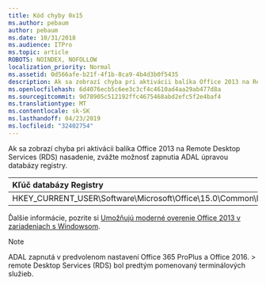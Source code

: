 ```yaml
---
title: Kód chyby 0x15
ms.author: pebaum
author: pebaum
ms.date: 10/31/2018
ms.audience: ITPro
ms.topic: article
ROBOTS: NOINDEX, NOFOLLOW
localization_priority: Normal
ms.assetid: 0d566afe-b21f-4f1b-8ca9-4b4d3b0f5435
description: Ak sa zobrazí chyba pri aktivácii balíka Office 2013 na Remote Desktop Services (RDS) nasadenie, zvážte možnosť zapnutia ADAL úpravou databázy registry.
ms.openlocfilehash: 6d4076ecb5c6ee3c3cf4c4610ad4aa29ab477d8a
ms.sourcegitcommit: 9d78905c512192ffc4675468abd2efc5f2e4baf4
ms.translationtype: MT
ms.contentlocale: sk-SK
ms.lasthandoff: 04/23/2019
ms.locfileid: "32402754"
---
```

Ak sa zobrazí chyba pri aktivácii balíka Office 2013 na Remote Desktop Services (RDS) nasadenie, zvážte možnosť zapnutia ADAL úpravou databázy registry. 
  
|**Kľúč databázy Registry**|**Typ**|**Hodnota**|
|:-----|:-----|:-----|
|HKEY_CURRENT_USER\Software\Microsoft\Office\15.0\Common\Identity\EnableADAL  <br/> |REG_DWORD  <br/> |1  <br/> |
   
Ďalšie informácie, pozrite si [Umožňujú moderné overenie Office 2013 v zariadeniach s Windowsom](https://docs.microsoft.com/office365/admin/security-and-compliance/enable-modern-authentication).
  
> [!NOTE]
>  ADAL zapnutá v predvolenom nastavení Office 365 ProPlus a Office 2016. > remote Desktop Services (RDS) bol predtým pomenovaný terminálových služieb. 
  

